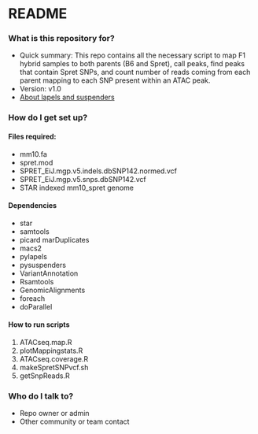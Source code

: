 # README #

### What is this repository for? ###

* Quick summary: This repo contains all the necessary script to map F1 hybrid samples to both parents (B6 and Spret), call peaks, find peaks that contain Spret SNPs, and count number of reads coming from each parent mapping to each SNP present within an ATAC peak.
* Version: v1.0
* [About lapels and suspenders](https://github.com/holtjma/suspenders/wiki/Lapels-and-Suspenders-Pipeline)

### How do I get set up? ###

#### Files required: ####
* mm10.fa  
* spret.mod  
* SPRET_EiJ.mgp.v5.indels.dbSNP142.normed.vcf  
* SPRET_EiJ.mgp.v5.snps.dbSNP142.vcf  
* STAR indexed mm10_spret genome  

#### Dependencies ####
* star  
* samtools  
* picard marDuplicates  
* macs2  
* pylapels  
* pysuspenders  
* VariantAnnotation  
* Rsamtools  
* GenomicAlignments  
* foreach  
* doParallel  

#### How to run scripts  ####
1. ATACseq.map.R  
2. plotMappingstats.R  
3. ATACseq.coverage.R  
4. makeSpretSNPvcf.sh  
5. getSnpReads.R  

### Who do I talk to? ###

* Repo owner or admin
* Other community or team contact